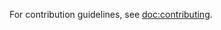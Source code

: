 For contribution guidelines, see [doc:contributing].

[doc:contributing]: https://github.com/contiki-ng/contiki-ng/wiki/Contributing

